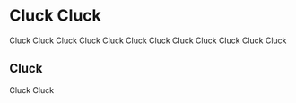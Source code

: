 # Cluck Cluck
Cluck Cluck Cluck Cluck
Cluck Cluck Cluck Cluck Cluck Cluck Cluck Cluck
## Cluck
Cluck Cluck
<!---
Kaiizx/Kaiizx is a ✨ special ✨ repository because its `README.md` (this file) appears on your GitHub profile.
You can click the Preview link to take a look at your changes.
--->
